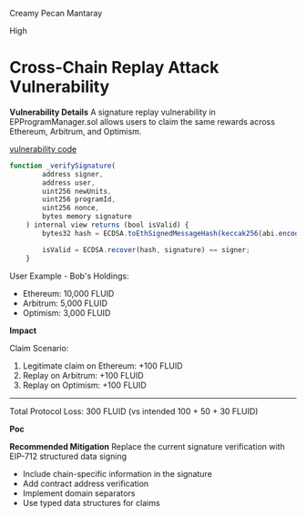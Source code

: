Creamy Pecan Mantaray

High

# Cross-Chain Replay Attack Vulnerability

**Vulnerability Details**
A signature replay vulnerability in EPProgramManager.sol allows users to claim the same rewards across Ethereum, Arbitrum, and Optimism.

[vulnerability code](https://github.com/sherlock-audit/2024-11-superfluid-locking-contract/blob/main/fluid/packages/contracts/src/EPProgramManager.sol#L227C1-L238C6)
```javascript
function _verifySignature(
        address signer,
        address user,
        uint256 newUnits,
        uint256 programId,
        uint256 nonce,
        bytes memory signature
    ) internal view returns (bool isValid) {
        bytes32 hash = ECDSA.toEthSignedMessageHash(keccak256(abi.encodePacked(user, newUnits, programId, nonce)));

        isValid = ECDSA.recover(hash, signature) == signer;
    }
```
User Example - Bob's Holdings:

- Ethereum: 10,000 FLUID
- Arbitrum: 5,000 FLUID
- Optimism: 3,000 FLUID


**Impact**

 Claim Scenario:
1. Legitimate claim on Ethereum:  +100 FLUID
2. Replay on Arbitrum:           +100 FLUID
3. Replay on Optimism:           +100 FLUID
-------------------------------------------
Total Protocol Loss:             300 FLUID (vs intended 100 + 50 + 30 FLUID)

**Poc**

**Recommended Mitigation**
Replace the current signature verification with EIP-712 structured data signing
- Include chain-specific information in the signature
- Add contract address verification
- Implement domain separators
- Use typed data structures for claims